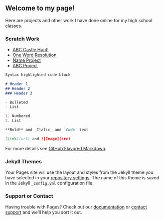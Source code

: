 ## Welcome to my page!

Here are projects and other work I have done online for my high school classes.

### Scratch Work

- [ABC Castle Hunt!](https://scratch.mit.edu/projects/255551887/)
- [One Word Resolution](https://scratch.mit.edu/projects/279478374/)
- [Name Project](https://scratch.mit.edu/projects/238460296/)
- [ABC Project](https://scratch.mit.edu/projects/245424608/)

```markdown
Syntax highlighted code block

# Header 1
## Header 2
### Header 3

- Bulleted
- List

1. Numbered
2. List

**Bold** and _Italic_ and `Code` text

[Link](url) and ![Image](src)
```

For more details see [GitHub Flavored Markdown](https://guides.github.com/features/mastering-markdown/).

### Jekyll Themes

Your Pages site will use the layout and styles from the Jekyll theme you have selected in your [repository settings](https://github.com/gavina-sebastian/School-Project-Work/settings). The name of this theme is saved in the Jekyll `_config.yml` configuration file.

### Support or Contact

Having trouble with Pages? Check out our [documentation](https://help.github.com/categories/github-pages-basics/) or [contact support](https://github.com/contact) and we’ll help you sort it out.
